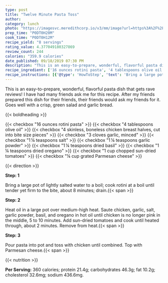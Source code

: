 ```yaml
---
type: post
title: "Twelve Minute Pasta Toss"
author: 
category: lunch
photo: "https://imagesvc.meredithcorp.io/v3/mm/image?url=https%3A%2F%2Fimages.media-allrecipes.com%2Fuserphotos%2F73400.jpg"
prep_time: "P0DT0H20M"
cook_time: "P0DT0H12M"
recipe_yield: "8 servings"
rating_value: 4.377049180327869
review_count: 244
calories: "359.9 calories"
date_published: 09/18/2019 07:30 PM
description: "This is an easy-to-prepare, wonderful, flavorful pasta dish that gets rave reviews! I have had many friends ask me for this recipe. After my friends prepared this dish for their friends, their friends would ask my friends for it. Goes well with a crisp, green salad and garlic bread."
recipe_ingredient: ['16 ounces rotini pasta', '4 tablespoons olive oil', '4 skinless, boneless chicken breast halves, cut into bite size pieces', '3 cloves garlic, minced', '1\u2009¼ teaspoons salt', '1\u2009¼ teaspoons garlic powder', '1\u2009¼ teaspoons dried basil', '1\u2009¼ teaspoons dried oregano', '1 cup chopped sun-dried tomatoes', '¼ cup grated Parmesan cheese']
recipe_instructions: [{'@type': 'HowToStep', 'text': 'Bring a large pot of lightly salted water to a boil; cook rotini at a boil until tender yet firm to the bite, about 8 minutes; drain.\n'}, {'@type': 'HowToStep', 'text': 'Heat oil in a large pot over medium-high heat. Saute chicken, garlic, salt, garlic powder, basil, and oregano in hot oil until chicken is no longer pink in the middle, 5 to 10 minutes. Add sun-dried tomatoes and cook until heated through, about 2 minutes. Remove from heat.\n'}, {'@type': 'HowToStep', 'text': 'Pour pasta into pot and toss with chicken until combined. Top with Parmesan cheese.\n'}]
---
```


This is an easy-to-prepare, wonderful, flavorful pasta dish that gets rave reviews! I have had many friends ask me for this recipe. After my friends prepared this dish for their friends, their friends would ask my friends for it. Goes well with a crisp, green salad and garlic bread. 

{{< boldheading >}}

{{< checkbox "16 ounces rotini pasta" >}}
{{< checkbox "4 tablespoons olive oil" >}}
{{< checkbox "4  skinless, boneless chicken breast halves, cut into bite size pieces" >}}
{{< checkbox "3 cloves garlic, minced" >}}
{{< checkbox "1 ¼ teaspoons salt" >}}
{{< checkbox "1 ¼ teaspoons garlic powder" >}}
{{< checkbox "1 ¼ teaspoons dried basil" >}}
{{< checkbox "1 ¼ teaspoons dried oregano" >}}
{{< checkbox "1 cup chopped sun-dried tomatoes" >}}
{{< checkbox "¼ cup grated Parmesan cheese" >}}


{{< direction >}}

**Step: 1**

Bring a large pot of lightly salted water to a boil; cook rotini at a boil until tender yet firm to the bite, about 8 minutes; drain.{{< span >}}

**Step: 2**

Heat oil in a large pot over medium-high heat. Saute chicken, garlic, salt, garlic powder, basil, and oregano in hot oil until chicken is no longer pink in the middle, 5 to 10 minutes. Add sun-dried tomatoes and cook until heated through, about 2 minutes. Remove from heat.{{< span >}}

**Step: 3**

Pour pasta into pot and toss with chicken until combined. Top with Parmesan cheese.{{< span >}}

{{< nutrition >}}

**Per Serving:** 360 calories; protein 21.4g; carbohydrates 46.3g; fat 10.2g; cholesterol 32.6mg; sodium 436.6mg.